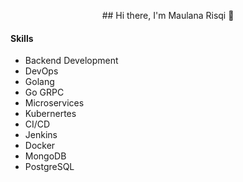 <p align="center">
## Hi there, I'm Maulana Risqi 👋
</p>

#### Skills
  - Backend Development
  - DevOps
  - Golang
  - Go GRPC 
  - Microservices
  - Kubernertes
  - CI/CD
  - Jenkins
  - Docker
  - MongoDB 
  - PostgreSQL 

<!--
**maurisqqq/maurisqqq** is a ✨ _special_ ✨ repository because its `README.md` (this file) appears on your GitHub profile.

Here are some ideas to get you started:

- 🔭 I’m currently working on ...
- 🌱 I’m currently learning ...
- 👯 I’m looking to collaborate on ...
- 🤔 I’m looking for help with ...
- 💬 Ask me about ...
- 📫 How to reach me: ...
- 😄 Pronouns: ...
- ⚡ Fun fact: ...
-->
